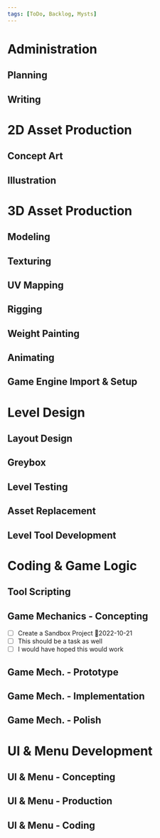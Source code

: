 ```yaml
---
tags: [ToDo, Backlog, Mysts]
---
```


# Administration
## Planning
## Writing

# 2D Asset Production
## Concept Art
## Illustration

# 3D Asset Production
## Modeling
## Texturing 
## UV Mapping
## Rigging
## Weight Painting
## Animating
## Game Engine Import & Setup

# Level Design
## Layout Design
## Greybox
## Level Testing
## Asset Replacement
## Level Tool Development

# Coding & Game Logic
## Tool Scripting
## Game Mechanics - Concepting
- [ ] Create a Sandbox Project 📆2022-10-21
- [ ] This should be a task as well
- [ ] I would have hoped this would work

## Game Mech. - Prototype
## Game Mech. - Implementation
## Game Mech. - Polish

# UI & Menu Development 
## UI & Menu - Concepting
## UI & Menu - Production
## UI & Menu - Coding

